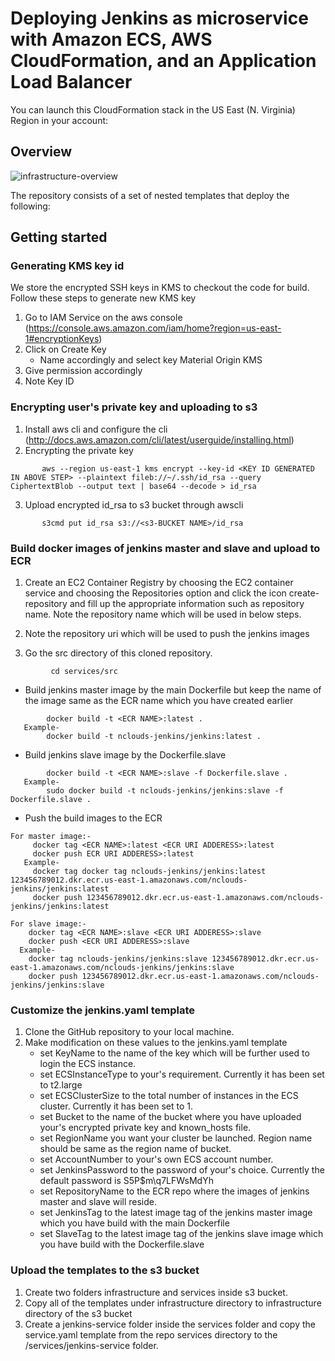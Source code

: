 # Deploying Jenkins as microservice with Amazon ECS, AWS CloudFormation, and an Application Load Balancer

You can launch this CloudFormation stack in the US East (N. Virginia) Region in your account:

## Overview

![infrastructure-overview](images/architecture-overview.png)

The repository consists of a set of nested templates that deploy the following:

## Getting started

###  Generating KMS key id

We store the encrypted SSH keys in KMS to checkout the code for build. Follow these steps to generate new KMS key

1. Go to IAM Service on the aws console (https://console.aws.amazon.com/iam/home?region=us-east-1#encryptionKeys)
2. Click on Create Key
	- Name accordingly and select key Material Origin KMS
3. Give permission accordingly 
4. Note Key ID

### Encrypting user's private key and uploading to s3

1. Install aws cli and configure the cli (http://docs.aws.amazon.com/cli/latest/userguide/installing.html)
2. Encrypting the private key
```
       aws --region us-east-1 kms encrypt --key-id <KEY ID GENERATED IN ABOVE STEP> --plaintext fileb://~/.ssh/id_rsa --query CiphertextBlob --output text | base64 --decode > id_rsa
```
3. Upload encrypted id_rsa to s3 bucket through awscli 
```
       s3cmd put id_rsa s3://<s3-BUCKET NAME>/id_rsa
```


### Build docker images of jenkins master and slave and upload to ECR

1. Create an EC2 Container Registry by choosing the EC2 container service and choosing the Repositories option and click the icon create-repository and fill up the appropriate information such as repository name. Note the repository name which will be used in below steps.

2. Note the repository uri which will be used to push the jenkins images

3. Go the src directory of this cloned repository.
```
         cd services/src
```

   - Build jenkins master image by the main Dockerfile but keep the name of the image same as the ECR name which you have created earlier
```
        docker build -t <ECR NAME>:latest .
   Example-
        docker build -t nclouds-jenkins/jenkins:latest .
```

  - Build jenkins slave image by the Dockerfile.slave
```
        docker build -t <ECR NAME>:slave -f Dockerfile.slave .
   Example-
        sudo docker build -t nclouds-jenkins/jenkins:slave -f Dockerfile.slave .
```

  - Push the build images to the ECR
```
For master image:-
     docker tag <ECR NAME>:latest <ECR URI ADDERESS>:latest
     docker push ECR URI ADDERESS>:latest
   Example-
     docker tag docker tag nclouds-jenkins/jenkins:latest 123456789012.dkr.ecr.us-east-1.amazonaws.com/nclouds-jenkins/jenkins:latest
     docker push 123456789012.dkr.ecr.us-east-1.amazonaws.com/nclouds-jenkins/jenkins:latest

For slave image:-
    docker tag <ECR NAME>:slave <ECR URI ADDERESS>:slave
    docker push <ECR URI ADDERESS>:slave
  Example-
    docker tag nclouds-jenkins/jenkins:slave 123456789012.dkr.ecr.us-east-1.amazonaws.com/nclouds-jenkins/jenkins:slave
    docker push 123456789012.dkr.ecr.us-east-1.amazonaws.com/nclouds-jenkins/jenkins:slave

```

### Customize the jenkins.yaml template

1. Clone the GitHub repository to your local machine.
2. Make modification on these values to the jenkins.yaml template
      - set KeyName to the name of the key which will be further used to login the ECS instance.
      - set ECSInstanceType to your's requirement. Currently it has been set to t2.large
      - set ECSClusterSize to the total number of instances in the ECS cluster. Currently it has been set to 1.
      - set Bucket to the name of the bucket where you have uploaded your's encrypted private key and known_hosts file.
      - set RegionName you want your cluster be launched. Region name should be same as the region name of bucket.
      - set AccountNumber to your's own ECS account number.
      - set JenkinsPassword to the password of your's choice. Currently the default password is S5P$m\q7LFWsMdYh
      - set RepositoryName to the ECR repo where the images of jenkins master and slave will reside. 
      - set JenkinsTag to the latest image tag of the jenkins master image which  you have build with the main Dockerfile
      - set SlaveTag to the latest image tag of the jenkins slave image which you have build with the Dockerfile.slave



### Upload the templates to the s3 bucket

1. Create two folders infrastructure and services inside s3 bucket.
2. Copy all of the templates under infrastructure directory to infrastructure directory of the s3 bucket
3. Create a jenkins-service folder inside the services folder and copy the service.yaml template from the repo services directory to the <s3 bucket>/services/jenkins-service folder.
